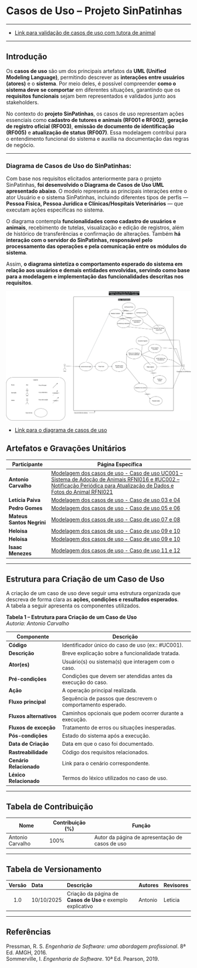 # Casos de Uso – Projeto SinPatinhas

---

* [Link para validação de casos de uso com tutora de animal](https://www.youtube.com/watch?v=veQV-Rdvk44)

---

## Introdução

Os **casos de uso** são um dos principais artefatos da **UML (Unified Modeling Language)**, permitindo descrever as **interações entre usuários (atores)** e o **sistema**. Por meio deles, é possível compreender **como o sistema deve se comportar** em diferentes situações, garantindo que os **requisitos funcionais** sejam bem representados e validados junto aos stakeholders.

No contexto do **projeto SinPatinhas**, os casos de uso representam ações essenciais como **cadastro de tutores e animais (RF001 e RF002)**, **geração de registro oficial (RF003)**, **emissão de documento de identificação (RF005)** e **atualização de status (RF007)**. Essa modelagem contribui para o entendimento funcional do sistema e auxilia na documentação das regras de negócio.

---

### Diagrama de Casos de Uso do SinPatinhas:

Com base nos requisitos elicitados anteriormente para o projeto SinPatinhas, **foi desenvolvido o Diagrama de Casos de Uso UML apresentado abaixo**. O modelo representa as principais interações entre o ator Usuário e o sistema SinPatinhas, incluindo diferentes tipos de perfis — **Pessoa Física, Pessoa Jurídica e Clínicas/Hospitais Veterinários** — que executam ações específicas no sistema.

O diagrama contempla **funcionalidades como cadastro de usuários e animais**, recebimento de tutelas, visualização e edição de registros, além de histórico de transferências e confirmação de alterações. Também **há interação com o servidor do SinPatinhas, responsável pelo processamento das operações e pela comunicação entre os módulos do sistema**.

Assim, **o diagrama sintetiza o comportamento esperado do sistema em relação aos usuários e demais entidades envolvidas, servindo como base para a modelagem e implementação das funcionalidades descritas nos requisitos**.

![Casos-de-uso](../assets/images/casos_de_uso-SinPatinhas.png)

* [Link para o diagrama de casos de uso](https://viewer.diagrams.net/?tags=%7B%7D&lightbox=1&target=blank&highlight=0000ff&edit=_blank&layers=1&nav=1&title=v2_caso_de_uso_sinpatinhas.drawio&dark=0#Uhttps%3A%2F%2Fdrive.google.com%2Fuc%3Fid%3D1JOocwPjoZbvNTRfiIlNnfZpdQCFAApOf%26export%3Ddownload)


## Artefatos e Gravações Unitários

| Participante | Página Específica |
|---------------|------------------|
| **Antonio Carvalho** | [Modelagem dos casos de uso - Caso de uso UC001 – Sistema de Adoção de Animais RFNI016 e #UC002 – Notificação Periódica para Atualização de Dados e Fotos do Animal RFNI021](/modelagem/gravacoes/antonio/caso_de_uso.md) |
| **Letícia Paiva** | [Modelagem dos casos de uso - Caso de uso 03 e 04](/modelagem/gravacoes/leticia/caso_de_uso.md) |
| **Pedro Gomes** | [Modelagem dos casos de uso - Caso de uso 05 e 06](/modelagem/gravacoes/pedro/caso_de_uso.md) |
| **Mateus Santos Negrini** | [Modelagem dos casos de uso - Caso de uso 07 e 08](/modelagem/gravacoes/pedro/caso_de_uso.md) |
| **Heloisa** | [Modelagem dos casos de uso - Caso de uso 09 e 10](/modelagem/gravacoes/mateus/caso_de_uso.md) |
| **Heloisa** | [Modelagem dos casos de uso - Caso de uso 09 e 10](/modelagem/gravacoes/heloisa/casos_de_uso.md) |
| **Isaac Menezes** | [Modelagem dos casos de uso - Caso de uso 11 e 12](/modelagem/gravacoes/isaac/caso_de_uso.md) |

---

## Estrutura para Criação de um Caso de Uso

A criação de um caso de uso deve seguir uma estrutura organizada que descreva de forma clara as **ações, condições e resultados esperados**.  
A tabela a seguir apresenta os componentes utilizados.

**Tabela 1 – Estrutura para Criação de um Caso de Uso**  
*Autoria: Antonio Carvalho*

| **Componente** | **Descrição** |
|----------------|----------------|
| **Código** | Identificador único do caso de uso (ex.: #UC001). |
| **Descrição** | Breve explicação sobre a funcionalidade tratada. |
| **Ator(es)** | Usuário(s) ou sistema(s) que interagem com o caso. |
| **Pré-condições** | Condições que devem ser atendidas antes da execução do caso. |
| **Ação** | A operação principal realizada. |
| **Fluxo principal** | Sequência de passos que descrevem o comportamento esperado. |
| **Fluxos alternativos** | Caminhos opcionais que podem ocorrer durante a execução. |
| **Fluxos de exceção** | Tratamento de erros ou situações inesperadas. |
| **Pós-condições** | Estado do sistema após a execução. |
| **Data de Criação** | Data em que o caso foi documentado. |
| **Rastreabilidade** | Código dos requisitos relacionados. |
| **Cenário Relacionado** | Link para o cenário correspondente. |
| **Léxico Relacionado** | Termos do léxico utilizados no caso de uso. |

---

## Tabela de Contribuição

| Nome | Contribuição (%) | Função |
|------|------------------|--------|
| Antonio Carvalho | 100% | Autor da página de apresentação de casos de uso |
 

---

## Tabela de Versionamento

| Versão | Data | Descrição | Autores | Revisores |
|:------:|:-----------|:-------------------------------------------|:--------|:-----------|
| 1.0 | 10/10/2025 | Criação da página de **Casos de Uso** e exemplo explicativo | Antonio | Leticia |

---

## Referências

Pressman, R. S. *Engenharia de Software: uma abordagem profissional*. 8ª Ed. AMGH, 2016.  
Sommerville, I. *Engenharia de Software*. 10ª Ed. Pearson, 2019.
